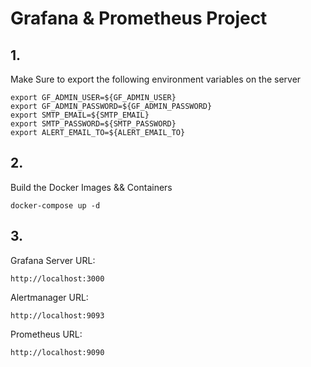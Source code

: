 # Grafana & Prometheus Project

## 1.

Make Sure to export the following environment variables on the server

```
export GF_ADMIN_USER=${GF_ADMIN_USER}
export GF_ADMIN_PASSWORD=${GF_ADMIN_PASSWORD}
export SMTP_EMAIL=${SMTP_EMAIL}
export SMTP_PASSWORD=${SMTP_PASSWORD}
export ALERT_EMAIL_TO=${ALERT_EMAIL_TO}
```

## 2.

Build the Docker Images && Containers

```
docker-compose up -d
```

## 3.

Grafana Server URL:

```
http://localhost:3000
```

Alertmanager URL:

```
http://localhost:9093
```


Prometheus URL:

```
http://localhost:9090
```

